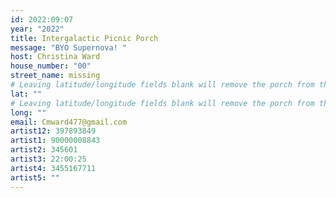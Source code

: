 ```yaml
---
id: 2022:09:07
year: "2022"
title: Intergalactic Picnic Porch
message: "BYO Supernova! "
host: Christina Ward
house_number: "00"
street_name: missing
# Leaving latitude/longitude fields blank will remove the porch from the Porchfest map.
lat: ""
# Leaving latitude/longitude fields blank will remove the porch from the Porchfest map.
long: ""
email: Cmward477@gmail.com
artist12: 397893849
artist1: 90000008843
artist2: 345601
artist3: 22:00:25
artist4: 3455167711
artist5: ""
---
```

